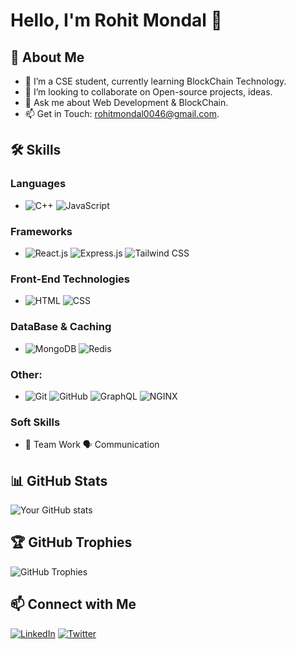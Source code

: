 # Hello, I'm Rohit Mondal 👋



## 🚀 About Me
- 🌱 I’m a CSE student, currently learning BlockChain Technology.
- 👯 I’m looking to collaborate on Open-source projects, ideas.
- 💬 Ask me about Web Development & BlockChain.
- 📫 Get in Touch: rohitmondal0046@gmail.com.

## 🛠️ Skills

### Languages
- ![C++](https://img.shields.io/badge/-C++-00599C?logo=c%2B%2B&logoColor=white)  ![JavaScript](https://img.shields.io/badge/-JavaScript-F7DF1E?logo=javascript&logoColor=black)

### Frameworks
- ![React.js](https://img.shields.io/badge/-React.js-61DAFB?logo=react&logoColor=black)  ![Express.js](https://img.shields.io/badge/-Express.js-000000?logo=express&logoColor=white)  ![Tailwind CSS](https://img.shields.io/badge/-Tailwind%20CSS-38B2AC?logo=tailwind-css&logoColor=white)

### Front-End Technologies
- ![HTML](https://img.shields.io/badge/-HTML-E34F26?logo=html5&logoColor=white)  ![CSS](https://img.shields.io/badge/-CSS-1572B6?logo=css3&logoColor=white)

### DataBase & Caching
- ![MongoDB](https://img.shields.io/badge/-MongoDB-47A248?logo=mongodb&logoColor=white)   ![Redis](https://img.shields.io/badge/-Redis-DC382D?logo=redis&logoColor=white)

### Other:
- ![Git](https://img.shields.io/badge/-Git-F05032?logo=git&logoColor=white)  ![GitHub](https://img.shields.io/badge/-GitHub-181717?logo=github&logoColor=white)  ![GraphQL](https://img.shields.io/badge/GraphQL-E10098?logo=graphql&logoColor=white&style=flat-square)  ![NGINX](https://img.shields.io/badge/NGINX-009639?logo=nginx&logoColor=white&style=flat-square)



### Soft Skills
- 👫 Team Work  🗣️ Communication


## 📊 GitHub Stats
![Your GitHub stats](https://github-readme-stats.vercel.app/api?username=Rohit-Mondal-46&show_icons=true&theme=radical)

## 🏆 GitHub Trophies
![GitHub Trophies](https://github-profile-trophy.vercel.app/?username=Rohit-Mondal-46&theme=gruvbox)

## 📫 Connect with Me
[![LinkedIn](https://img.shields.io/badge/-LinkedIn-blue?logo=linkedin&logoColor=white&link=https://linkedin.com/in/yourprofile)](https://linkedin.com/in/rohit-mondal-rm46)  [![Twitter](https://img.shields.io/badge/-Twitter-1DA1F2?logo=twitter&logoColor=white&link=https://twitter.com/yourhandle)](https://twitter.com/RohitMondal_11)
